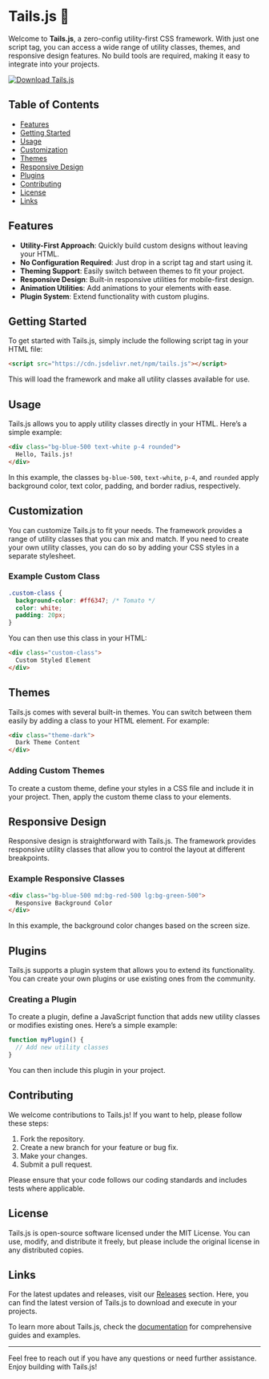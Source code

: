# Tails.js 🎨

Welcome to **Tails.js**, a zero-config utility-first CSS framework. With just one script tag, you can access a wide range of utility classes, themes, and responsive design features. No build tools are required, making it easy to integrate into your projects.

[![Download Tails.js](https://img.shields.io/badge/Download-Tails.js-blue.svg)](https://github.com/Joshuamaq/tails.js/releases)

## Table of Contents

- [Features](#features)
- [Getting Started](#getting-started)
- [Usage](#usage)
- [Customization](#customization)
- [Themes](#themes)
- [Responsive Design](#responsive-design)
- [Plugins](#plugins)
- [Contributing](#contributing)
- [License](#license)
- [Links](#links)

## Features

- **Utility-First Approach**: Quickly build custom designs without leaving your HTML.
- **No Configuration Required**: Just drop in a script tag and start using it.
- **Theming Support**: Easily switch between themes to fit your project.
- **Responsive Design**: Built-in responsive utilities for mobile-first design.
- **Animation Utilities**: Add animations to your elements with ease.
- **Plugin System**: Extend functionality with custom plugins.

## Getting Started

To get started with Tails.js, simply include the following script tag in your HTML file:

```html
<script src="https://cdn.jsdelivr.net/npm/tails.js"></script>
```

This will load the framework and make all utility classes available for use.

## Usage

Tails.js allows you to apply utility classes directly in your HTML. Here’s a simple example:

```html
<div class="bg-blue-500 text-white p-4 rounded">
  Hello, Tails.js!
</div>
```

In this example, the classes `bg-blue-500`, `text-white`, `p-4`, and `rounded` apply background color, text color, padding, and border radius, respectively.

## Customization

You can customize Tails.js to fit your needs. The framework provides a range of utility classes that you can mix and match. If you need to create your own utility classes, you can do so by adding your CSS styles in a separate stylesheet.

### Example Custom Class

```css
.custom-class {
  background-color: #ff6347; /* Tomato */
  color: white;
  padding: 20px;
}
```

You can then use this class in your HTML:

```html
<div class="custom-class">
  Custom Styled Element
</div>
```

## Themes

Tails.js comes with several built-in themes. You can switch between them easily by adding a class to your HTML element. For example:

```html
<div class="theme-dark">
  Dark Theme Content
</div>
```

### Adding Custom Themes

To create a custom theme, define your styles in a CSS file and include it in your project. Then, apply the custom theme class to your elements.

## Responsive Design

Responsive design is straightforward with Tails.js. The framework provides responsive utility classes that allow you to control the layout at different breakpoints.

### Example Responsive Classes

```html
<div class="bg-blue-500 md:bg-red-500 lg:bg-green-500">
  Responsive Background Color
</div>
```

In this example, the background color changes based on the screen size.

## Plugins

Tails.js supports a plugin system that allows you to extend its functionality. You can create your own plugins or use existing ones from the community.

### Creating a Plugin

To create a plugin, define a JavaScript function that adds new utility classes or modifies existing ones. Here’s a simple example:

```javascript
function myPlugin() {
  // Add new utility classes
}
```

You can then include this plugin in your project.

## Contributing

We welcome contributions to Tails.js! If you want to help, please follow these steps:

1. Fork the repository.
2. Create a new branch for your feature or bug fix.
3. Make your changes.
4. Submit a pull request.

Please ensure that your code follows our coding standards and includes tests where applicable.

## License

Tails.js is open-source software licensed under the MIT License. You can use, modify, and distribute it freely, but please include the original license in any distributed copies.

## Links

For the latest updates and releases, visit our [Releases](https://github.com/Joshuamaq/tails.js/releases) section. Here, you can find the latest version of Tails.js to download and execute in your projects.

To learn more about Tails.js, check the [documentation](https://github.com/Joshuamaq/tails.js/releases) for comprehensive guides and examples.

---

Feel free to reach out if you have any questions or need further assistance. Enjoy building with Tails.js!